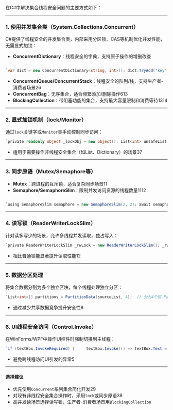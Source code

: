 在C#中解决集合线程安全问题的主要方式如下：

---

### 1. ‌**使用并发集合类（System.Collections.Concurrent）**‌

C#提供了线程安全的并发集合类，内部采用分区锁、CAS等机制优化并发性能，无需显式加锁：

- ‌**ConcurrentDictionary**‌：线程安全的字典，支持原子操作的增删改查

```C#

`var dict = new ConcurrentDictionary<string, int>(); dict.TryAdd("key", 1);  // 线程安全的添加操作`

```
- ‌**ConcurrentQueue/ConcurrentStack**‌：线程安全的队列/栈，支持生产者-消费者场景26
- ‌**ConcurrentBag**‌：无序集合，适合频繁添加/删除操作613
- ‌**BlockingCollection**‌：带阻塞功能的集合，支持最大容量限制和消费等待1314

---

### 2. ‌**显式加锁机制（lock/Monitor）**‌

通过`lock`关键字或`Monitor`类手动控制同步访问：


```C#
`private readonly object _lockObj = new object(); List<int> unsafeList = new List<int>();  lock (_lockObj) {     unsafeList.Add(item);  // 受锁保护的临界区 }`
```

- 适用于需要操作非线程安全集合（如List、Dictionary）的场景37

---

### 3. ‌**同步原语（Mutex/Semaphore等）**‌

- ‌**Mutex**‌：跨进程的互斥锁，适合复杂同步场景11
- ‌**Semaphore/SemaphoreSlim**‌：限制并发访问资源的线程数量1112

```C#

`using SemaphoreSlim semaphore = new SemaphoreSlim(2, 2); await semaphore.WaitAsync(); try { /* 临界区 */ } finally { semaphore.Release(); }`
```

---

### 4. ‌**读写锁（ReaderWriterLockSlim）**‌

针对读多写少的场景，允许多线程并发读取，独占写入：


```C#
`private ReaderWriterLockSlim _rwLock = new ReaderWriterLockSlim(); _rwLock.EnterReadLock(); try { /* 读取操作 */ } finally { _rwLock.ExitReadLock(); }`
```

- 相比普通锁能显著提升读取性能12

---

### 5. ‌**数据分区处理**‌

将集合数据分割为多个独立区块，每个线程处理独立分区：


```C#
`List<int>[] partitions = PartitionData(sourceList, 4);  // 分为4个区 Parallel.ForEach(partitions, partition => {     foreach (var item in partition) { /* 线程安全操作 */ } });`
```

- 通过减少共享数据竞争提升安全性8

---

### 6. ‌**UI线程安全访问（Control.Invoke）**‌

在WinForms/WPF中操作UI控件时强制切换到主线程：


```C#
`if (textBox.InvokeRequired) {     textBox.Invoke(() => textBox.Text = "更新内容"); }`
```

- 避免跨线程访问UI引发的异常5

---

#### ‌**选择建议**‌

- 优先使用`Concurrent`系列集合简化开发29
- 对现有非线程安全集合操作时，采用`lock`或同步原语38
- 高并发读场景选择读写锁，生产者-消费者场景用`BlockingCollection`